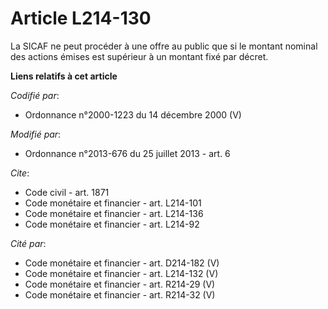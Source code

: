 # Article L214-130

La SICAF ne peut procéder à une offre au public que si le montant nominal des actions émises est supérieur à un montant fixé
par décret.

**Liens relatifs à cet article**

_Codifié par_:

  - Ordonnance n°2000-1223 du 14 décembre 2000 (V)

_Modifié par_:

  - Ordonnance n°2013-676 du 25 juillet 2013 - art. 6

_Cite_:

  - Code civil - art. 1871
  - Code monétaire et financier - art. L214-101
  - Code monétaire et financier - art. L214-136
  - Code monétaire et financier - art. L214-92

_Cité par_:

  - Code monétaire et financier - art. D214-182 (V)
  - Code monétaire et financier - art. L214-132 (V)
  - Code monétaire et financier - art. R214-29 (V)
  - Code monétaire et financier - art. R214-32 (V)
